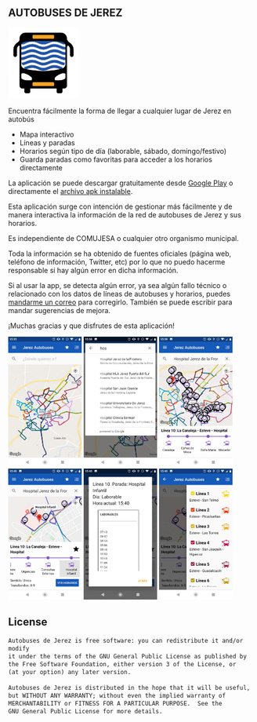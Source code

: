AUTOBUSES DE JEREZ
------------------

![autobuses-jerez-icono](app/src/main/res/mipmap-xxhdpi/ic_app.png)

Encuentra fácilmente la forma de llegar a cualquier lugar de Jerez en autobús

- Mapa interactivo
- Líneas y paradas
- Horarios según tipo de día (laborable, sábado, domingo/festivo)
- Guarda paradas como favoritas para acceder a los horarios directamente

La aplicación se puede descargar gratuitamente desde
[Google Play](https://play.google.com/store/apps/details?id=com.triskelapps.busjerez)
o directamente el [archivo apk instalable](https://github.com/jbc25/autobuses-jerez/raw/master/app/release/app-release.apk).

Esta aplicación surge con intención de gestionar más fácilmente y de manera interactiva la información de la red de autobuses de Jerez y sus horarios.

Es independiente de COMUJESA o cualquier otro organismo municipal.

Toda la información se ha obtenido de fuentes oficiales (página web, teléfono de información, Twitter, etc) por lo que no puedo hacerme responsable si hay algún error en dicha información.

Si al usar la app, se detecta algún error, ya sea algún fallo técnico o relacionado con los datos de líneas de autobuses y horarios, puedes [mandarme un correo](mailto:julio@triskelapps.com) para corregirlo.
También se puede escribir para mandar sugerencias de mejora.

¡Muchas gracias y que disfrutes de esta aplicación!

<img src="resources/market/screenshots/photo5857267010495427553.jpg" alt="pantallazo1" width="150"/>
<img src="resources/market/screenshots/photo5857267010495427552.jpg" alt="pantallazo2" width="150"/>
<img src="resources/market/screenshots/photo5857267010495427551.jpg" alt="pantallazo3" width="150"/>
<img src="resources/market/screenshots/photo5857267010495427550.jpg" alt="pantallazo4" width="150"/>
<img src="resources/market/screenshots/photo5857267010495427549.jpg" alt="pantallazo5" width="150"/>
<img src="resources/market/screenshots/photo5857267010495427548.jpg" alt="pantallazo6" width="150"/>


License
-------

    Autobuses de Jerez is free software: you can redistribute it and/or modify
    it under the terms of the GNU General Public License as published by
    the Free Software Foundation, either version 3 of the License, or
    (at your option) any later version.

    Autobuses de Jerez is distributed in the hope that it will be useful,
    but WITHOUT ANY WARRANTY; without even the implied warranty of
    MERCHANTABILITY or FITNESS FOR A PARTICULAR PURPOSE.  See the
    GNU General Public License for more details.